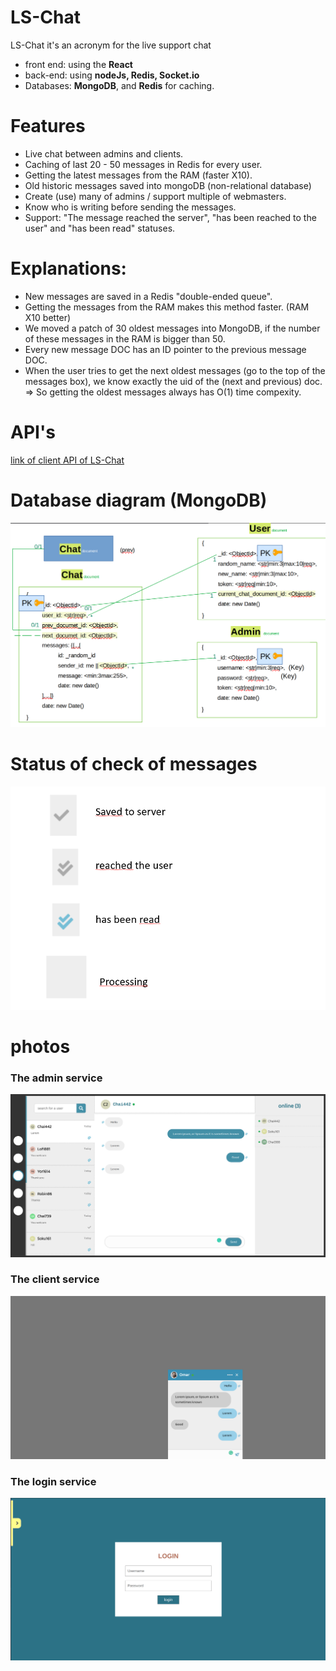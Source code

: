 # LS-Chat

LS-Chat it's an acronym for the live support chat


* front end: using the **React**
* back-end: using **nodeJs, Redis, Socket.io**
* Databases: **MongoDB**, and **Redis** for caching.

# Features
* Live chat between admins and clients.
* Caching of last 20 - 50 messages in Redis for every user.
* Getting the latest messages from the RAM (faster X10).
* Old historic messages saved into mongoDB (non-relational database)
* Create (use) many of admins / support multiple of webmasters.
* Know who is writing before sending the messages.
* Support: "The message reached the server", "has been reached to the user" and "has been read" statuses.

# Explanations:
* New messages are saved in a Redis "double-ended queue".
* Getting the messages from the RAM makes this method faster. (RAM X10 better)
* We moved a patch of 30 oldest messages into MongoDB, if the number of these messages in the RAM is bigger than 50.
* Every new message DOC has an ID pointer to the previous message DOC.
* When the user tries to get the next oldest messages (go to the top of the messages box), we know exactly the uid of the (next and previous) doc.
  => So getting the oldest messages always has O(1) time compexity.


# API's

[link of client API of LS-Chat](./api.http)

# Database diagram (MongoDB)

![database diagram of LS-Chat](./database-diagram.png)


# Status of check of messages

![check statuses](./status.PNG)

# photos

### The admin service

![The admin service](./LS-CHAT-1.png)

### The client service

![The client service](./LS-CHAT-2.png)

### The login service

![The login service](./LS-CHAT-3.png)
